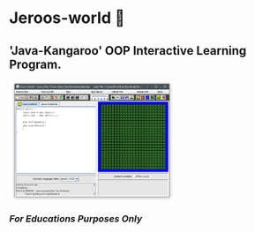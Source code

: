 # Jeroos-world 🦖

## 'Java-Kangaroo' OOP Interactive Learning Program.

<img align="center" src="/JerooInterface.PNG" width="60%">
</img>


### *For Educations Purposes Only*
